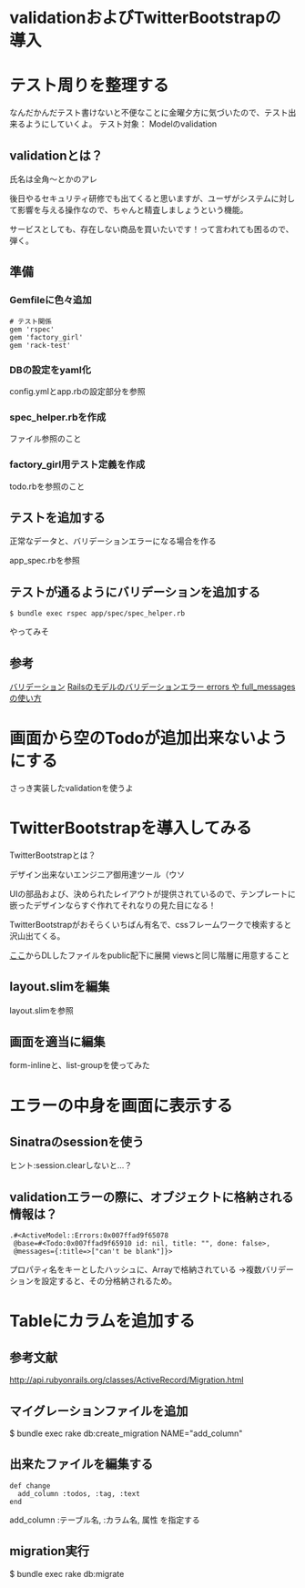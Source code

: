 # validationおよびTwitterBootstrapの導入

# テスト周りを整理する
なんだかんだテスト書けないと不便なことに金曜夕方に気づいたので、テスト出来るようにしていくよ。
テスト対象： Modelのvalidation

## validationとは？
氏名は全角〜とかのアレ

後日やるセキュリティ研修でも出てくると思いますが、ユーザがシステムに対して影響を与える操作なので、ちゃんと精査しましょうという機能。

サービスとしても、存在しない商品を買いたいです！って言われても困るので、弾く。

## 準備
### Gemfileに色々追加

```
# テスト関係
gem 'rspec'
gem 'factory_girl'
gem 'rack-test'
```

### DBの設定をyaml化
config.ymlとapp.rbの設定部分を参照

### spec_helper.rbを作成
ファイル参照のこと

### factory_girl用テスト定義を作成
todo.rbを参照のこと

## テストを追加する
正常なデータと、バリデーションエラーになる場合を作る

app_spec.rbを参照

## テストが通るようにバリデーションを追加する

```
$ bundle exec rspec app/spec/spec_helper.rb
```

やってみそ

## 参考
[バリデーション](http://www.techscore.com/tech/Ruby/Rails/model/validation/1/)
[Railsのモデルのバリデーションエラー errors や full_messages の使い方](http://ruby-rails.hatenadiary.com/entry/20140810/1407623400#erorrs-usage)

# 画面から空のTodoが追加出来ないようにする
さっき実装したvalidationを使うよ

# TwitterBootstrapを導入してみる
TwitterBootstrapとは？

デザイン出来ないエンジニア御用達ツール（ウソ

UIの部品および、決められたレイアウトが提供されているので、テンプレートに嵌ったデザインならすぐ作れてそれなりの見た目になる！

TwitterBootstrapがおそらくいちばん有名で、cssフレームワークで検索すると沢山出てくる。

[ここ](http://getbootstrap.com/getting-started/)からDLしたファイルをpublic配下に展開
viewsと同じ階層に用意すること

## layout.slimを編集
layout.slimを参照

## 画面を適当に編集
form-inlineと、list-groupを使ってみた

# エラーの中身を画面に表示する

## Sinatraのsessionを使う
ヒント:session.clearしないと...？

## validationエラーの際に、オブジェクトに格納される情報は？

```
.#<ActiveModel::Errors:0x007ffad9f65078
 @base=#<Todo:0x007ffad9f65910 id: nil, title: "", done: false>,
 @messages={:title=>["can't be blank"]}>
```

プロパティ名をキーとしたハッシュに、Arrayで格納されている
→複数バリデーションを設定すると、その分格納されるため。

# Tableにカラムを追加する

## 参考文献
http://api.rubyonrails.org/classes/ActiveRecord/Migration.html

## マイグレーションファイルを追加
$ bundle exec rake db:create_migration NAME="add_column"

## 出来たファイルを編集する
```
def change
  add_column :todos, :tag, :text
end
```
add_column :テーブル名, :カラム名, 属性
を指定する

## migration実行
$ bundle exec rake db:migrate